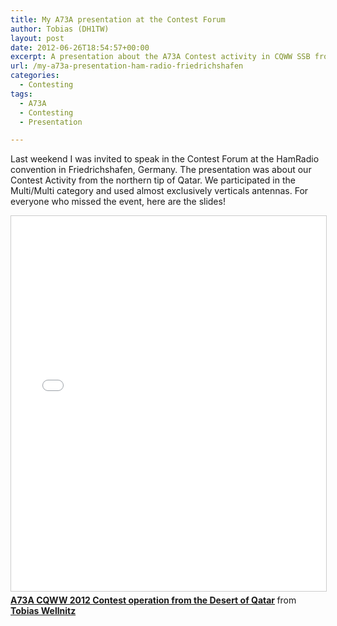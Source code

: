 ```yaml
---
title: My A73A presentation at the Contest Forum
author: Tobias (DH1TW)
layout: post
date: 2012-06-26T18:54:57+00:00
excerpt: A presentation about the A73A Contest activity in CQWW SSB from Qatar. We participated in the Multi/Multi category and used almost exclusively vertical antennas over saltwater.
url: /my-a73a-presentation-ham-radio-friedrichshafen
categories:
  - Contesting
tags:
  - A73A
  - Contesting
  - Presentation

---
```

Last weekend I was invited to speak in the Contest Forum at the HamRadio convention in Friedrichshafen, Germany. The presentation was about our Contest Activity from the northern tip of Qatar. We participated in the Multi/Multi category and used almost exclusively verticals antennas. For everyone who missed the event, here are the slides!

<iframe src="//www.slideshare.net/slideshow/embed_code/key/u7iG0LA1Xy9EdR" width="800" height="600" frameborder="0" marginwidth="0" marginheight="0" scrolling="no" style="border:1px solid #CCC; border-width:1px; margin-bottom:5px; max-width: 100%;" allowfullscreen> </iframe> <div style="margin-bottom:5px"> <strong> <a href="//www.slideshare.net/ZackMcBaxter/a73a-cqww-2012-contest-operation-from-the-desert-of-qatar" title="A73A CQWW 2012 Contest operation from the Desert of Qatar" target="_blank">A73A CQWW 2012 Contest operation from the Desert of Qatar</a> </strong> from <strong><a target="_blank" href="//www.slideshare.net/ZackMcBaxter">Tobias Wellnitz</a></strong> </div>